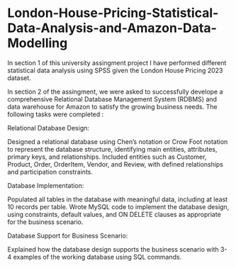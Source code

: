 # London-House-Pricing-Statistical-Data-Analysis-and-Amazon-Data-Modelling
In section 1 of this university assingment project I have performed different statistical data analysis using SPSS given the London House Pricing 2023 dataset.

In section 2 of the assingment, we were asked to successfully develope a comprehensive Relational Database Management System (RDBMS) and data warehouse for Amazon to satisfy the growing business needs. The following tasks were completed :

Relational Database Design:

Designed a relational database using Chen’s notation or Crow Foot notation to represent the database structure, identifying main entities, attributes, primary keys, and relationships.
Included entities such as Customer, Product, Order, OrderItem, Vendor, and Review, with defined relationships and participation constraints.

Database Implementation:

Populated all tables in the database with meaningful data, including at least 10 records per table.
Wrote MySQL code to implement the database design, using constraints, default values, and ON DELETE clauses as appropriate for the business scenario.

Database Support for Business Scenario:

Explained how the database design supports the business scenario with 3-4 examples of the working database using SQL commands.
